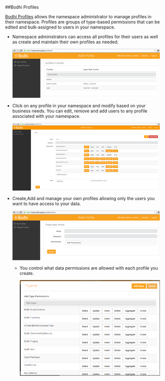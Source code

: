 ##Bodhi Profiles

[Bodhi Profiles](https://tools.hotschedules.io/profiles) allows the namespace administrator to manage profiles in their namespace. Profiles are groups of type-based permissions that can be edited and bulk-assigned to users in your namespace.

- Namespace administrators can access all profiles for their users as well as create and maintain their own profiles as needed.

	![Profiles_1](/images/Profiles_1.png?raw=true "")

- Click on any profile in your namespace and modify based on your business needs.  You can edit, remove and add users to any profile associated with your namespace.

	![Profiles_2](/images/Profiles_2.png?raw=true "")
	
- Create,Add and manage your own profiles allowing only the users you want to have access to your data.

	![Profiles_3](/images/Profiles_3.png?raw=true "")
	
	- You control what data permissions are allowed with each profile you create.
	
		![Profiles_4](/images/Profiles_4.png?raw=true "")
